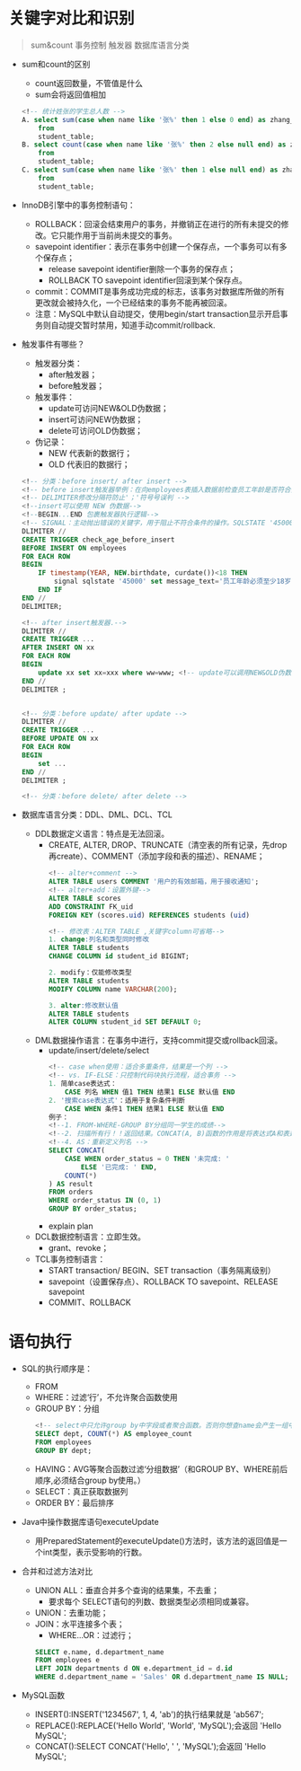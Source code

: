 # 关键字对比和识别
> sum&count
> 事务控制
> 触发器
> 数据库语言分类
- sum和count的区别
    - count返回数量，不管值是什么
    - sum会将返回值相加
    ```sql
    <!-- 统计姓张的学生总人数 -->
    A. select sum(case when name like '张%' then 1 else 0 end) as zhang_first_name // 对数字求和
        from
        student_table;
    B. select count(case when name like '张%' then 2 else null end) as zhang_first_name // 计数，null不计数，2作为一个标志进行计数+1操作，不管值是多少
        from
        student_table;
    C. select sum(case when name like '张%' then 1 else null end) as zhang_first_name // null和0效果相同，除非所有结果都是null，则结果是null而不是0.
        from
        student_table;
    ```

- InnoDB引擎中的事务控制语句：
    - ROLLBACK：回滚会结束用户的事务，并撤销正在进行的所有未提交的修改。它只能作用于当前尚未提交的事务。
    - savepoint identifier：表示在事务中创建一个保存点，一个事务可以有多个保存点；
        - release savepoint identifier删除一个事务的保存点；
        - ROLLBACK TO savepoint identifier回滚到某个保存点。
    - commit：COMMIT是事务成功完成的标志，该事务对数据库所做的所有更改就会被持久化，一个已经结束的事务不能再被回滚。
    - 注意：MySQL中默认自动提交，使用begin/start transaction显示开启事务则自动提交暂时禁用，知道手动commit/rollback.
    
- 触发事件有哪些？
    - 触发器分类：
        - after触发器；
        - before触发器；
    - 触发事件：
        - update可访问NEW&OLD伪数据；
        - insert可访问NEW伪数据；
        - delete可访问OLD伪数据；
    - 伪记录：
        - NEW 代表新的数据行；
        - OLD 代表旧的数据行；

    ```SQL
    <!-- 分类：before insert/ after insert -->
    <!-- before insert触发器举例：在向employees表插入数据前检查员工年龄是否符合要求 -->
    <!-- DELIMITER修改分隔符防止'；'符号号误判 -->
    <!--insert可以使用 NEW 伪数据-->
    <!--BEGIN...END 包裹触发器执行逻辑-->
    <!-- SIGNAL：主动抛出错误的关键字，用于阻止不符合条件的操作。SQLSTATE '45000'：错误状态码，45000是 MySQL 预定义的 “用户自定义错误” 代码。SET MESSAGE_TEXT：设置错误提示信息，告知用户操作被阻止的原因。 -->
    DLIMITER //
    CREATE TRIGGER check_age_before_insert
    BEFORE INSERT ON employees 
    FOR EACH ROW
    BEGIN 
        IF timestamp(YEAR, NEW.birthdate, curdate())<18 THEN
            signal sqlstate '45000' set message_text='员工年龄必须至少18岁';
        END IF
    END //
    DELIMITER;

    <!-- after insert触发器.-->
    DLIMITER //
    CREATE TRIGGER ...
    AFTER INSERT ON xx
    FOR EACH ROW
    BEGIN
        update xx set xx=xxx where ww=www; <!-- update可以调用NEW&OLD伪数据 -->
    END //
    DELIMITER ;


    <!-- 分类：before update/ after update -->
    DLIMITER //
    CREATE TRIGGER ...
    BEFORE UPDATE ON xx
    FOR EACH ROW
    BEGIN
        set ...
    END //
    DELIMITER ;

    <!-- 分类：before delete/ after delete -->

    ```
        
- 数据库语言分类：DDL、DML、DCL、TCL
    - DDL数据定义语言：特点是无法回滚。
        - CREATE, ALTER, DROP、TRUNCATE（清空表的所有记录，先drop再create）、COMMENT（添加字段和表的描述）、RENAME；
            ```sql
            <!-- alter+comment -->
            ALTER TABLE users COMMENT '用户的有效邮箱，用于接收通知';
            <!-- alter+add：设置外键-->
            ALTER TABLE scores
            ADD CONSTRAINT FK_uid
            FOREIGN KEY (scores.uid) REFERENCES students (uid)

            <!-- 修改表：ALTER TABLE ,关键字column可省略-->
            1. change:列名和类型同时修改
            ALTER TABLE students
            CHANGE COLUMN id student_id BIGINT;

            2. modify：仅能修改类型
            ALTER TABLE students
            MODIFY COLUMN name VARCHAR(200);

            3. alter:修改默认值
            ALTER TABLE students
            ALTER COLUMN student_id SET DEFAULT 0;
            ```
    - DML数据操作语言：在事务中进行，支持commit提交或rollback回滚。
        - update/insert/delete/select
            ```sql
            <!-- case when使用：适合多重条件，结果是一个列 -->
            <!-- vs. IF-ELSE：只控制代码块执行流程，适合事务 -->
            1. 简单case表达式：
                CASE 列名 WHEN 值1 THEN 结果1 ELSE 默认值 END
            2. '搜索case表达式'：适用于复杂条件判断
                CASE WHEN 条件1 THEN 结果1 ELSE 默认值 END
            例子：
            <!--1. FROM-WHERE-GROUP BY分组同一学生的成绩-->
            <!--2. 扫描所有行！！返回结果。CONCAT(A, B)函数的作用是将表达式A和表达式B的计算结果​​拼接成一个字符串​。此处：‘未完成：11’字符串！！-->
            <!--4. AS：重新定义列名 -->
            SELECT CONCAT(
                CASE WHEN order_status = 0 THEN '未完成: '
                    ELSE '已完成: ' END,
                COUNT(*)
            ) AS result
            FROM orders
            WHERE order_status IN (0, 1)
            GROUP BY order_status;
            ```
        - explain plan
    - DCL数据控制语言：立即生效。
        - grant、revoke；
    - TCL事务控制语言：
        - START transaction/ BEGIN、SET transaction（事务隔离级别）
        - savepoint（设置保存点）、ROLLBACK TO savepoint、RELEASE savepoint
        - COMMIT、ROLLBACK

# 语句执行
- SQL的执行顺序是：
    - FROM
    - WHERE：过滤‘行’，不允许聚合函数使用
    - GROUP BY：分组
        ```sql
        <!-- select中只允许group by中字段或者聚合函数。否则你想查name会产生一组中多个值，从而发生歧义。 -->
        SELECT dept, COUNT(*) AS employee_count
        FROM employees
        GROUP BY dept;
        ```
    - HAVING：AVG等聚合函数过滤‘分组数据’（和GROUP BY、WHERE前后顺序,必须结合group by使用。）
    - SELECT：真正获取数据列
    - ORDER BY：最后排序
    
- Java中操作数据库语句executeUpdate
    - 用PreparedStatement的executeUpdate()方法时，该方法的返回值是一个int类型，表示受影响的行数。
- 合并和过滤方法对比
    - ​​UNION ALL​​：垂直合并多个查询的结果集，不去重；
        - 要求每个 SELECT语句的列数、数据类型必须相同或兼容。
    - UNION：去重功能；
    - JOIN：水平连接多个表；
        - WHERE...OR：过滤行；
        ```sql
        SELECT e.name, d.department_name
        FROM employees e
        LEFT JOIN departments d ON e.department_id = d.id
        WHERE d.department_name = 'Sales' OR d.department_name IS NULL;
        ```

- MySQL函数
    - INSERT():INSERT('1234567', 1, 4, 'ab')的执行结果就是 ​'​ab567';
    - REPLACE():REPLACE('Hello World', 'World', 'MySQL');会返回 'Hello MySQL';
    - CONCAT():SELECT CONCAT('Hello', ' ', 'MySQL');会返回 'Hello MySQL';

